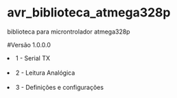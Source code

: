 # avr_biblioteca_atmega328p
biblioteca para microntrolador atmega328p

#Versão 1.0.0.0<br />
<li>1 - Serial TX</li><br />
<li>2 - Leitura Analógica</li><br />
<li>3 - Definições e configurações</li><br />
 </ul>
